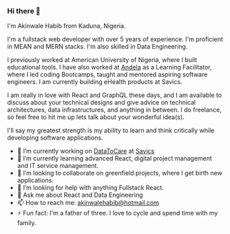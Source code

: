 ### Hi there 👋

I'm Akinwale Habib from Kaduna, Nigeria.

I'm a fullstack web developer with over 5 years of experience. I'm proficient in MEAN and MERN stacks. I'm also skilled in Data Engineering.

I previously worked at American University of Nigeria, where I built educational tools. I have also worked at [Andela](https://andela.com) as a Learning Facilitator, where I led coding Bootcamps, taught and mentored aspiring software engineers. I am currently building eHealth products at Savics.

I am really in love with React and GraphQL these days, and I am available to discuss about your technical designs and give advice on technical architectures, data infrastructures, and anything in between. I do freelance, so feel free to hit me up lets talk about your wonderful idea(s).

I'll say my greatest strength is my ability to learn and think critically while developing software applications.

- 🔭 I’m currently working on [DataToCare](https://datatocare.org) at [Savics](https://savics.org)
- 🌱 I’m currently learning advanced React, digital project management and IT service management.
- 👯 I’m looking to collaborate on greenfield projects, where I get birth new applications.
- 🤔 I’m looking for help with anything Fullstack React.
- 💬 Ask me about React and Data Engineering
- 📫 How to reach me: akinwalehabib@hotmail.com
- ⚡ Fun fact: I'm a father of three. I love to cycle and spend time with my family.


